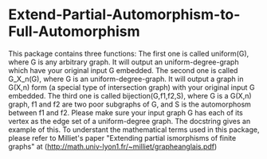 # Extend-Partial-Automorphism-to-Full-Automorphism
This package contains three functions:
  The first one is called uniform(G), where G is any arbitrary graph. It will output an uniform-degree-graph which have your original input G embedded. 
  The second one is called  G_X_n(G), where G is an uniform-degree-graph. It will output a graph in G(X,n) form (a special type of intersection graph) with your original input G embedded.
  The third one is called bijection(G,f1,f2,S), where G is a G(X,n) graph, f1 and f2 are two poor subgraphs of G, and S is the automorphosm between f1 and f2. Please make sure your input graph G has each of its vertex as the edge set of a uniform-degree graph. The docstring gives an example of this. 
To understant the mathematical terms used in this package, please refer to Milliet's paper "Extending partial ismorphisms of finite graphs" at (http://math.univ-lyon1.fr/~milliet/grapheanglais.pdf)
